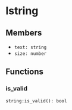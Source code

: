 # lstring

## Members

* `text: string`
* `size: number`

## Functions

### is\_valid

```
string:is_valid(): bool
```
